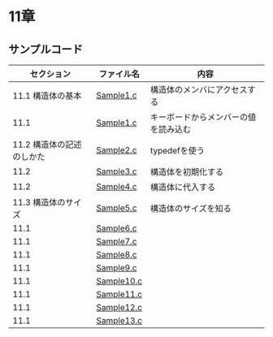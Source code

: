 # 11章
## サンプルコード
| セクション | ファイル名 | 内容 |
| ---      | ---      | ---       |
| 11.1 構造体の基本 | [Sample1.c](https://github.com/202408pythonciot/C_lang/blob/main/Lesson_11/Sample/Sample1.c) | 構造体のメンバにアクセスする |
| 11.1 | [Sample1.c](https://github.com/202408pythonciot/C_lang/blob/main/Lesson_11/Sample/Sample1.c) | キーボードからメンバーの値を読み込む |
| 11.2 構造体の記述のしかた | [Sample2.c](https://github.com/202408pythonciot/C_lang/blob/main/Lesson_11/Sample/Sample2.c) | typedefを使う |
| 11.2 | [Sample3.c](https://github.com/202408pythonciot/C_lang/blob/main/Lesson_11/Sample/Sample2.c) | 構造体を初期化する |
| 11.2 | [Sample4.c](https://github.com/202408pythonciot/C_lang/blob/main/Lesson_11/Sample/Sample4.c) | 構造体に代入する |
| 11.3 構造体のサイズ | [Sample5.c](https://github.com/202408pythonciot/C_lang/blob/main/Lesson_11/Sample/Sample5.c) | 構造体のサイズを知る |
| 11.1 | [Sample6.c](https://github.com/202408pythonciot/C_lang/blob/main/Lesson_11/Sample/Sample6.c) |  |
| 11.1 | [Sample7.c](https://github.com/202408pythonciot/C_lang/blob/main/Lesson_11/Sample/Sample7.c) |  |
| 11.1 | [Sample8.c](https://github.com/202408pythonciot/C_lang/blob/main/Lesson_11/Sample/Sample8.c) |  |
| 11.1 | [Sample9.c](https://github.com/202408pythonciot/C_lang/blob/main/Lesson_11/Sample/Sample9.c) |  |
| 11.1 | [Sample10.c](https://github.com/202408pythonciot/C_lang/blob/main/Lesson_11/Sample/Sample10.c) |  |
| 11.1 | [Sample11.c](https://github.com/202408pythonciot/C_lang/blob/main/Lesson_11/Sample/Sample11.c) |  |
| 11.1 | [Sample12.c](https://github.com/202408pythonciot/C_lang/blob/main/Lesson_11/Sample/Sample12.c) |  |
| 11.1 | [Sample13.c](https://github.com/202408pythonciot/C_lang/blob/main/Lesson_11/Sample/Sample13.c) |  |

